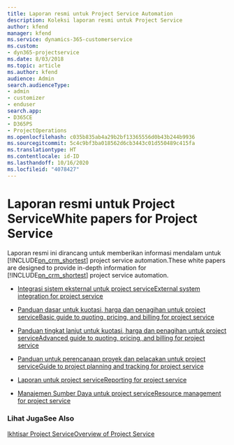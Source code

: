 ```yaml
---
title: Laporan resmi untuk Project Service Automation
description: Koleksi laporan resmi untuk Project Service
author: kfend
manager: kfend
ms.service: dynamics-365-customerservice
ms.custom:
- dyn365-projectservice
ms.date: 8/03/2018
ms.topic: article
ms.author: kfend
audience: Admin
search.audienceType:
- admin
- customizer
- enduser
search.app:
- D365CE
- D365PS
- ProjectOperations
ms.openlocfilehash: c035b835ab4a29b2bf13365556d0b43b244b9936
ms.sourcegitcommit: 5c4c9bf3ba018562d6cb3443c01d550489c415fa
ms.translationtype: HT
ms.contentlocale: id-ID
ms.lasthandoff: 10/16/2020
ms.locfileid: "4078427"
---
```

# <a name="white-papers-for-project-service"></a><span data-ttu-id="e0ddc-103">Laporan resmi untuk Project Service</span><span class="sxs-lookup"><span data-stu-id="e0ddc-103">White papers for Project Service</span></span>

<span data-ttu-id="e0ddc-104">Laporan resmi ini dirancang untuk memberikan informasi mendalam untuk [!INCLUDE[pn_crm_shortest](../includes/pn-crm-shortest.md)] project service automation.</span><span class="sxs-lookup"><span data-stu-id="e0ddc-104">These white papers are designed to provide in-depth information for [!INCLUDE[pn_crm_shortest](../includes/pn-crm-shortest.md)] project service automation.</span></span>

-   [<span data-ttu-id="e0ddc-105">Integrasi sistem eksternal untuk project service</span><span class="sxs-lookup"><span data-stu-id="e0ddc-105">External system integration for project service</span></span>](https://go.microsoft.com/fwlink/?LinkId=825445)

-   [<span data-ttu-id="e0ddc-106">Panduan dasar untuk kuotasi, harga dan penagihan untuk project service</span><span class="sxs-lookup"><span data-stu-id="e0ddc-106">Basic guide to quoting, pricing, and billing for project service</span></span>](https://go.microsoft.com/fwlink/?LinkId=825241)

-   [<span data-ttu-id="e0ddc-107">Panduan tingkat lanjut untuk kuotasi, harga dan penagihan untuk project service</span><span class="sxs-lookup"><span data-stu-id="e0ddc-107">Advanced guide to quoting, pricing, and billing for project service</span></span>](https://go.microsoft.com/fwlink/?LinkId=825242)

-   [<span data-ttu-id="e0ddc-108">Panduan untuk perencanaan proyek dan pelacakan untuk project service</span><span class="sxs-lookup"><span data-stu-id="e0ddc-108">Guide to project planning and tracking for project service</span></span>](https://go.microsoft.com/fwlink/?LinkId=825243)

-   [<span data-ttu-id="e0ddc-109">Laporan untuk project service</span><span class="sxs-lookup"><span data-stu-id="e0ddc-109">Reporting for project service</span></span>](https://go.microsoft.com/fwlink/?LinkId=825446)

-   [<span data-ttu-id="e0ddc-110">Manajemen Sumber Daya untuk project service</span><span class="sxs-lookup"><span data-stu-id="e0ddc-110">Resource management for project service</span></span>](https://go.microsoft.com/fwlink/?LinkId=825244)

### <a name="see-also"></a><span data-ttu-id="e0ddc-111">Lihat Juga</span><span class="sxs-lookup"><span data-stu-id="e0ddc-111">See Also</span></span>
 [<span data-ttu-id="e0ddc-112">Ikhtisar Project Service</span><span class="sxs-lookup"><span data-stu-id="e0ddc-112">Overview of Project Service</span></span>](../psa/overview.md)

